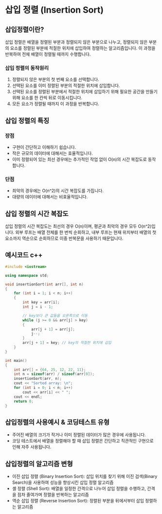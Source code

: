 # 삽입 정렬 (Insertion Sort)

## 삽입정렬이란?
 삽입 정렬은 배열을 정렬된 부분과 정렬되지 않은 부분으로 나누고, 정렬되지 않은 부분의 요소를 정렬된 부분에 적절한 위치에 삽입하여 정렬하는 알고리즘입니다. 이 과정을 반복하여 전체 배열이 정렬될 때까지 수행합니다.

### 삽입 정렬의 동작원리
1. 정렬되지 않은 부분의 첫 번째 요소를 선택합니다.
2. 선택된 요소를 이미 정렬된 부분의 적절한 위치에 삽입합니다.
3. 선택된 요소를 정렬된 부분에서 적절한 위치에 삽입하기 위해 필요한 공간을 만들기 위해 요소를 한 칸씩 뒤로 이동시킵니다.
4. 모든 요소가 정렬될 때까지 이 과정을 반복합니다.

## 삽입 정렬의 특징 
 ### 장점
* 구현이 간단하고 이해하기 쉽습니다.
* 작은 규모의 데이터에 대해서는 효율적입니다.
* 이미 정렬되어 있는 최선 경우에는 추가적인 작업 없이 O(n)의 시간 복잡도로 동작합니다.
 ### 단점
* 최악의 경우에는 O(n^2)의 시간 복잡도를 가집니다.
* 대량의 데이터에 대해서는 비효율적입니다.

## 삽입 정렬의 시간 복잡도
삽입 정렬의 시간 복잡도는 최선의 경우 O(n)이며, 평균과 최악의 경우 모두 O(n^2)입니다. 외부 루프는 배열 전체를 한 번씩 순회하고, 내부 루프는 현재 위치부터 배열의 첫 요소까지 역순으로 순회하므로 이중 반복문을 사용하기 때문입니다.

## 예시코드 c++
```cpp
#include <iostream>

using namespace std;

void insertionSort(int arr[], int n) 
{
    for (int i = 1; i < n; i++)
    {
        int key = arr[i];
        int j = i - 1;

        // key보다 큰 값들을 오른쪽으로 이동
        while (j >= 0 && arr[j] > key) 
        {
            arr[j + 1] = arr[j];
            j--;
        }
        arr[j + 1] = key; // key의 적절한 위치에 삽입
    }
}

int main() 
{
    int arr[] = {64, 25, 12, 22, 11};
    int n = sizeof(arr) / sizeof(arr[0]);
    insertionSort(arr, n);
    cout << "Sorted array: \n";
    for (int i = 0; i < n; i++)
        cout << arr[i] << " ";
    cout << endl;
    return 0;
}
```
 
## 삽입정렬의 사용예시 & 코딩테스트 유형
* 주어진 배열의 크기가 작거나 이미 정렬된 데이터가 많은 경우에 사용됩니다.
* 코딩 테스트에서 배열을 정렬해야 할 때 삽입 정렬은 간단하고 직관적인 구현으로 인해 자주 사용됩니다.

## 삽입정렬의 알고리즘 변형
* 이진 삽입 정렬 (Binary Insertion Sort): 삽입 위치를 찾기 위해 이진 검색(Binary Search)을 사용하여 성능을 향상시킨 삽입 정렬 알고리즘
* 셸 정렬 (Shell Sort): 배열을 일정한 간격으로 나누어 삽입 정렬을 수행하고, 간격을 점차 줄여가며 정렬을 반복하는 알고리즘
* 역순 삽입 정렬 (Reverse Insertion Sort): 정렬된 부분을 뒤에서부터 삽입 정렬하는 알고리즘
